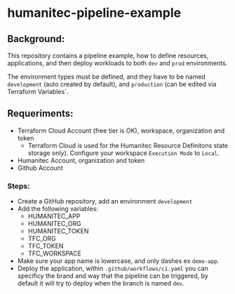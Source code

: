 # humanitec-pipeline-example

## Background:
This repository contains a pipeline example, how to define resources, applications, and then deploy workloads to both `dev` and `prod` environments.

The environment types must be defined, and they have to be named `development` (auto created by default), and `production` (can be edited via Terraform Variables`.

## Requeriments:
- Terraform Cloud Account (free tier is OK), workspace, organization and token
    - Terraform Cloud is used for the Humanitec Resource Definitons state storage only). Configure your workspace `Execution Mode` to `Local`.
- Humanitec Account, organization and token
- Github Account

### Steps:
- Create a GitHub repository, add an environment `development`
- Add the following variables:
    - HUMANITEC_APP
    - HUMANITEC_ORG 
    - HUMANITEC_TOKEN
    - TFC_ORG
    - TFC_TOKEN
    - TFC_WORKSPACE
- Make sure your app name is lowercase, and only dashes ex `demo-app`.
- Deploy the application, within `.github/workflows/ci.yaml` you can specificy the brand and way that the pipeline can be triggered, by default it will try to deploy when the branch is named `dev`.
